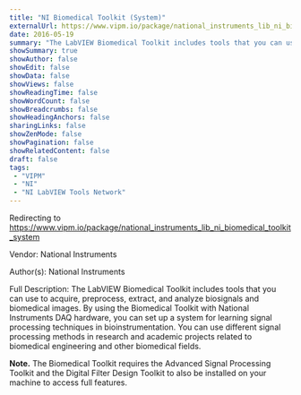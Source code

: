 ```yaml
---
title: "NI Biomedical Toolkit (System)"
externalUrl: https://www.vipm.io/package/national_instruments_lib_ni_biomedical_toolkit_system
date: 2016-05-19
summary: "The LabVIEW Biomedical Toolkit includes tools that you can use to acquire, preprocess, extract, and analyze biosignals and biomedical images. By using the Biomedical Toolkit with National Instruments DAQ hardware, you can set up a system for learning signal processing techniques in bioinstrumentation. You can use different signal processing methods in research and academic projects related to biomedical engineering and other biomedical fields."
showSummary: true
showAuthor: false
showEdit: false
showData: false
showViews: false
showReadingTime: false
showWordCount: false
showBreadcrumbs: false
showHeadingAnchors: false
sharingLinks: false
showZenMode: false
showPagination: false
showRelatedContent: false
draft: false
tags:
 - "VIPM"
 - "NI"
 - "NI LabVIEW Tools Network"
---
```


Redirecting to https://www.vipm.io/package/national_instruments_lib_ni_biomedical_toolkit_system

Vendor: National Instruments

Author(s): National Instruments
 
Full Description:
The LabVIEW Biomedical Toolkit includes tools that you can use to acquire, preprocess, extract, and analyze biosignals and biomedical images. By using the Biomedical Toolkit with National Instruments DAQ hardware, you can set up a system for learning signal processing techniques in bioinstrumentation. You can use different signal processing methods in research and academic projects related to biomedical engineering and other biomedical fields.

**Note.** The Biomedical Toolkit requires the Advanced Signal Processing Toolkit and the Digital Filter Design Toolkit to also be installed on your machine to access full features.